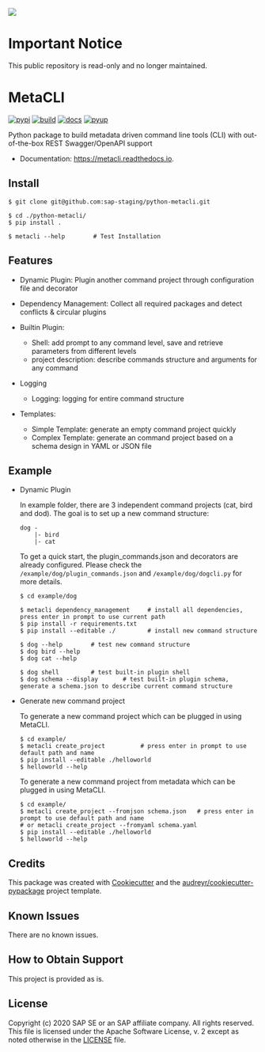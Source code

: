 ![](https://img.shields.io/badge/STATUS-NOT%20CURRENTLY%20MAINTAINED-red.svg?longCache=true&style=flat)

# Important Notice
This public repository is read-only and no longer maintained.

# MetaCLI

[![pypi](https://img.shields.io/pypi/v/metacli.svg)](https://pypi.python.org/pypi/metacli)
[![build](https://img.shields.io/travis/tw4dl/metacli.svg)](https://travis-ci.org/tw4dl/metacli)
[![docs](https://readthedocs.org/projects/metacli/badge/?version=latest)](https://metacli.readthedocs.io/en/latest/?badge=latest)
[![pyup](https://pyup.io/repos/github/tw4dl/metacli/shield.svg)](https://pyup.io/repos/github/tw4dl/metacli/)



Python package to build metadata driven command line tools (CLI) with out-of-the-box REST Swagger/OpenAPI support


+ Documentation: https://metacli.readthedocs.io.


## Install
```
$ git clone git@github.com:sap-staging/python-metacli.git

$ cd ./python-metacli/
$ pip install .

$ metacli --help        # Test Installation
```

## Features
+ Dynamic Plugin:
    Plugin another command project through configuration file and decorator

+ Dependency Management:
    Collect all required packages and detect conflicts & circular plugins

+ Builtin Plugin:
    + Shell: add prompt to any command level, save and retrieve parameters from different levels
    + project description: describe commands structure and arguments for any command

+ Logging
    + Logging: logging for entire command structure

+ Templates:
    + Simple Template: generate an empty command project quickly
    + Complex Template: generate an command project based on a schema design in YAML or JSON file


## Example
+ Dynamic Plugin

    In example folder, there are 3 independent command projects (cat, bird and dod). The goal is to set up a new command structure:
    ```
    dog -
        |- bird
        |- cat
    ```
    To get a quick start, the plugin_commands.json and decorators are already configured. Please check the `/example/dog/plugin_commands.json` and `/example/dog/dogcli.py` for more details.

    ```shell script
    $ cd example/dog

    $ metacli dependency_management     # install all dependencies, press enter in prompt to use current path
    $ pip install -r requirements.txt
    $ pip install --editable ./         # install new command structure

    $ dog --help        # test new command structure
    $ dog bird --help
    $ dog cat --help

    $ dog shell         # test built-in plugin shell
    $ dog schema --display       # test built-in plugin schema, generate a schema.json to describe current command structure
    ```
+ Generate new command project

    To generate a new command project which can be plugged in using MetaCLI.
    ```shell script
    $ cd example/
    $ metacli create_project          # press enter in prompt to use default path and name
    $ pip install --editable ./helloworld
    $ helloworld --help
    ```

    To generate a new command project from metadata which can be plugged in using MetaCLI.
    ```shell script
    $ cd example/
    $ metacli create_project --fromjson schema.json   # press enter in prompt to use default path and name
    # or metacli create_project --fromyaml schema.yaml
    $ pip install --editable ./helloworld
    $ helloworld --help
    ```


## Credits

This package was created with [Cookiecutter](https://github.com/audreyr/cookiecutter) and the [audreyr/cookiecutter-pypackage](https://github.com/audreyr/cookiecutter-pypackage) project template.

## Known Issues

There are no known issues.

## How to Obtain Support

This project is provided as is.

## License

Copyright (c) 2020 SAP SE or an SAP affiliate company. All rights reserved.
This file is licensed under the Apache Software License, v. 2 except as noted otherwise in the [LICENSE](LICENSE) file.

